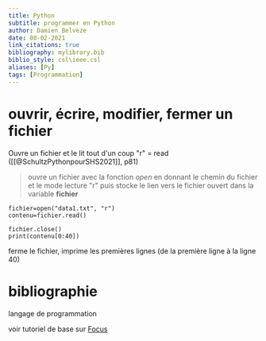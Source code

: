 ```yaml
---
title: Python
subtitle: programmer en Python
author: Damien Belvèze
date: 08-02-2021
link_citations: true
bibliography: mylibrary.bib
biblio_style: csl\ieee.csl
aliases: [Py]
tags: [Programmation]
---
```


# ouvrir, écrire, modifier, fermer un fichier
Ouvre un fichier et le lit tout d'un coup
"r" = read ([[@SchultzPythonpourSHS2021]], p81)
> ouvre un fichier avec la fonction *open* en donnant le chemin du fichier et le mode lecture "r" puis stocke le lien vers le fichier ouvert dans la variable **fichier** 


``````
fichier=open("data1.txt", "r")
contenu=fichier.read()
``````

``````
fichier.close()
print(contenu[0:40])
``````

ferme le fichier, imprime les premières lignes (de la première ligne à la ligne 40)

# bibliographie



langage de programmation

voir tutoriel de base sur [Focus](https://focus.univ-rennes1.fr/python1)

